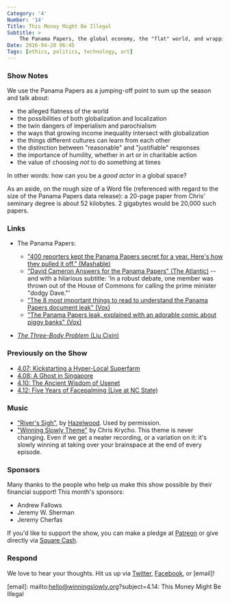 ```yaml
---
Category: '4'
Number: '14'
Title: This Money Might Be Illegal
Subtitle: >
    The Panama Papers, the global economy, the "flat" world, and wrapping up Season 4.
Date: 2016-04-20 06:45
Tags: [ethics, politics, technology, art]
---
```



### Show Notes

We use the Panama Papers as a jumping-off point to sum up the season and talk about:

  - the alleged flatness of the world
  - the possibilities of both globalization and localization
  - the twin dangers of imperialism and parochialism
  - the ways that growing income inequality intersect with globalization
  - the things different cultures can learn from each other
  - the distinction between "reasonable" and "justifiable" responses
  - the importance of humility, whether in art or in charitable action
  - the value of choosing *not* to do something at times

In other words: how can you be a *good actor* in a global space?

As an aside, on the rough size of a Word file (referenced with regard to the size of the Panama Papers data release): a 20-page paper from Chris' seminary degree is about 52 kilobytes. 2 gigabytes would be 20,000 such papers.


### Links

  - The Panama Papers:

      + ["400 reporters kept the Panama Papers secret for a year. Here's how they pulled it off." (Mashable)](http://mashable.com/2016/04/04/panama-papers-media/#_fdVoZl4mgqC)
      + ["David Cameron Answers for the Panama Papers" (The Atlantic)](http://www.theatlantic.com/international/archive/2016/04/david-cameron-panama-papers/477726/) -- and with a hilarious subtitle: 'In a robust debate, one member was thrown out of the House of Commons for calling the prime minister "dodgy Dave."'
      + ["The 8 most important things to read to understand the Panama Papers document leak" (Vox)](http://www.vox.com/2016/4/4/11360290/panama-papers-findings-document-leak-explained)
      + ["The Panama Papers leak, explained with an adorable comic about piggy banks" (Vox)](http://www.vox.com/2016/4/4/11361780/the-panama-papers-cartoon)

  - [_The Three-Body Problem_ (Liu Cixin)](http://www.alibris.com/The-Three-Body-Problem-Cixin-Liu/book/30154746)

### Previously on the Show

  - [4.07: Kickstarting a Hyper-Local Superfarm][4.07]
  - [4.08: A Ghost in Singapore][4.08]
  - [4.10: The Ancient Wisdom of Usenet][4.10]
  - [4.12: Five Years of Facepalming (Live at NC State)][4.12]

[4.07]: http://www.winningslowly.org/4.07/
[4.08]: http://www.winningslowly.org/4.08/
[4.10]: http://www.winningslowly.org/4.10/
[4.12]: http://www.winningslowly.org/4.12/


### Music

  - ["River's Sigh"], by [Hazelwood]. Used by permission.
  - ["Winning Slowly Theme"] by Chris Krycho. This theme is never changing. Even if we get a neater recording, or a variation on it: it's slowly winning at taking over your brainspace at the end of every episode.

["River's Sigh"]: http://hazelwood.bandcamp.com/track/rivers-sigh
[Hazelwood]: http://hazelwood.bandcamp.com
["Winning Slowly Theme"]: //soundcloud.com/chriskrycho/winning-slowly


### Sponsors

Many thanks to the people who help us make this show possible by their financial support! This month's sponsors:

  - Andrew Fallows
  - Jeremy W. Sherman
  - Jeremy Cherfas

If you'd like to support the show, you can make a pledge at [Patreon] or give directly via [Square Cash].

[Patreon]: //www.patreon.com/winningslowly
[Square Cash]: //cash.me/$winningslowly


### Respond

We love to hear your thoughts. Hit us up via [Twitter], [Facebook], or [email]!

[Twitter]: //www.twitter.com/winningslowly
[Facebook]: //www.facebook.com/winningslowlypodcast
[email]: mailto:hello@winningslowly.org?subject=4.14: This Money Might Be Illegal
